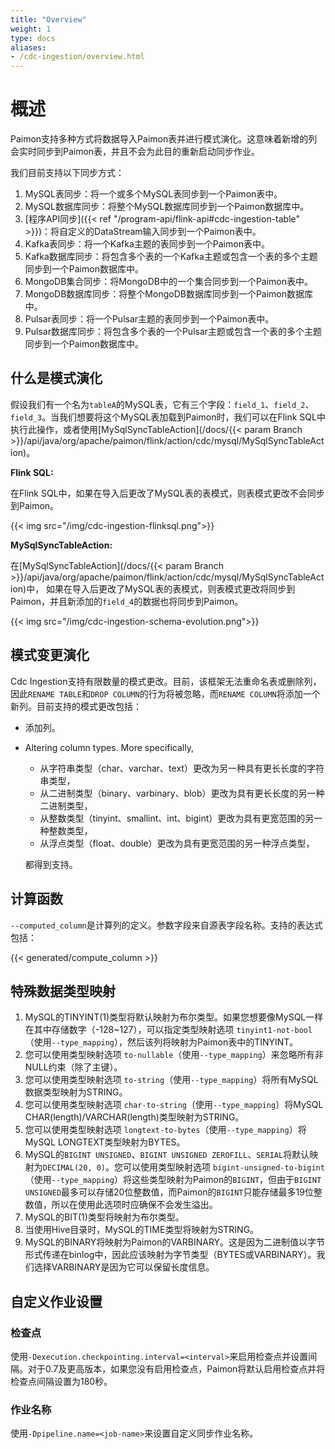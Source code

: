 ```yaml
---
title: "Overview"
weight: 1
type: docs
aliases:
- /cdc-ingestion/overview.html
---
```

<!--
Licensed to the Apache Software Foundation (ASF) under one
or more contributor license agreements.  See the NOTICE file
distributed with this work for additional information
regarding copyright ownership.  The ASF licenses this file
to you under the Apache License, Version 2.0 (the
"License"); you may not use this file except in compliance
with the License.  You may obtain a copy of the License at

  http://www.apache.org/licenses/LICENSE-2.0

Unless required by applicable law or agreed to in writing,
software distributed under the License is distributed on an
"AS IS" BASIS, WITHOUT WARRANTIES OR CONDITIONS OF ANY
KIND, either express or implied.  See the License for the
specific language governing permissions and limitations
under the License.
-->

# 概述

Paimon支持多种方式将数据导入Paimon表并进行模式演化。这意味着新增的列会实时同步到Paimon表，并且不会为此目的重新启动同步作业。

我们目前支持以下同步方式：

1. MySQL表同步：将一个或多个MySQL表同步到一个Paimon表中。
2. MySQL数据库同步：将整个MySQL数据库同步到一个Paimon数据库中。
3. [程序API同步]({{< ref "/program-api/flink-api#cdc-ingestion-table" >}})：将自定义的DataStream输入同步到一个Paimon表中。
4. Kafka表同步：将一个Kafka主题的表同步到一个Paimon表中。
5. Kafka数据库同步：将包含多个表的一个Kafka主题或包含一个表的多个主题同步到一个Paimon数据库中。
6. MongoDB集合同步：将MongoDB中的一个集合同步到一个Paimon表中。
7. MongoDB数据库同步：将整个MongoDB数据库同步到一个Paimon数据库中。
8. Pulsar表同步：将一个Pulsar主题的表同步到一个Paimon表中。
9. Pulsar数据库同步：将包含多个表的一个Pulsar主题或包含一个表的多个主题同步到一个Paimon数据库中。

## 什么是模式演化

假设我们有一个名为`tableA`的MySQL表，它有三个字段：`field_1`、`field_2`、`field_3`。当我们想要将这个MySQL表加载到Paimon时，我们可以在Flink SQL中执行此操作，或者使用[MySqlSyncTableAction](/docs/{{< param Branch >}}/api/java/org/apache/paimon/flink/action/cdc/mysql/MySqlSyncTableAction)。

**Flink SQL:**

在Flink SQL中，如果在导入后更改了MySQL表的表模式，则表模式更改不会同步到Paimon。

{{< img src="/img/cdc-ingestion-flinksql.png">}}

**MySqlSyncTableAction:**

在[MySqlSyncTableAction](/docs/{{< param Branch >}}/api/java/org/apache/paimon/flink/action/cdc/mysql/MySqlSyncTableAction)中， 如果在导入后更改了MySQL表的表模式，则表模式更改将同步到Paimon，并且新添加的`field_4`的数据也将同步到Paimon。

{{< img src="/img/cdc-ingestion-schema-evolution.png">}}

## 模式变更演化

Cdc Ingestion支持有限数量的模式更改。目前，该框架无法重命名表或删除列，因此`RENAME TABLE`和`DROP COLUMN`的行为将被忽略，而`RENAME COLUMN`将添加一个新列。目前支持的模式更改包括：

* 添加列。

* Altering column types. More specifically,

    * 从字符串类型（char、varchar、text）更改为另一种具有更长长度的字符串类型，
    * 从二进制类型（binary、varbinary、blob）更改为具有更长长度的另一种二进制类型，
    * 从整数类型（tinyint、smallint、int、bigint）更改为具有更宽范围的另一种整数类型，
    * 从浮点类型（float、double）更改为具有更宽范围的另一种浮点类型，
    
    都得到支持。

## 计算函数

`--computed_column`是计算列的定义。参数字段来自源表字段名称。支持的表达式包括：

{{< generated/compute_column >}}

## 特殊数据类型映射

1. MySQL的TINYINT(1)类型将默认映射为布尔类型。如果您想要像MySQL一样在其中存储数字（-128~127），可以指定类型映射选项 `tinyint1-not-bool`（使用`--type_mapping`），然后该列将映射为Paimon表中的TINYINT。
2. 您可以使用类型映射选项 `to-nullable`（使用`--type_mapping`）来忽略所有非NULL约束（除了主键）。
3. 您可以使用类型映射选项 `to-string`（使用`--type_mapping`）将所有MySQL数据类型映射为STRING。
4. 您可以使用类型映射选项 `char-to-string`（使用`--type_mapping`）将MySQL CHAR(length)/VARCHAR(length)类型映射为STRING。
5. 您可以使用类型映射选项 `longtext-to-bytes`（使用`--type_mapping`）将MySQL LONGTEXT类型映射为BYTES。
6. MySQL的`BIGINT UNSIGNED`、`BIGINT UNSIGNED ZEROFILL`、`SERIAL`将默认映射为`DECIMAL(20, 0)`。您可以使用类型映射选项 `bigint-unsigned-to-bigint`（使用`--type_mapping`）将这些类型映射为Paimon的`BIGINT`，但由于`BIGINT UNSIGNED`最多可以存储20位整数值，而Paimon的`BIGINT`只能存储最多19位整数值，所以在使用此选项时应确保不会发生溢出。
7. MySQL的BIT(1)类型将映射为布尔类型。
8. 当使用Hive目录时，MySQL的TIME类型将映射为STRING。
9. MySQL的BINARY将映射为Paimon的VARBINARY。这是因为二进制值以字节形式传递在binlog中，因此应该映射为字节类型（BYTES或VARBINARY）。我们选择VARBINARY是因为它可以保留长度信息。

## 自定义作业设置

### 检查点

使用`-Dexecution.checkpointing.interval=<interval>`来启用检查点并设置间隔。对于0.7及更高版本，如果您没有启用检查点，Paimon将默认启用检查点并将检查点间隔设置为180秒。

### 作业名称

使用`-Dpipeline.name=<job-name>`来设置自定义同步作业名称。